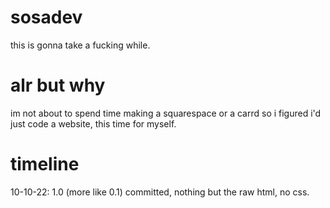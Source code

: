 # sosadev
this is gonna take a fucking while.

# alr but why
im not about to spend time making a squarespace or a carrd so i figured i'd just code a website, this time for myself.

# timeline
10-10-22: 1.0 (more like 0.1) committed, nothing but the raw html, no css.
